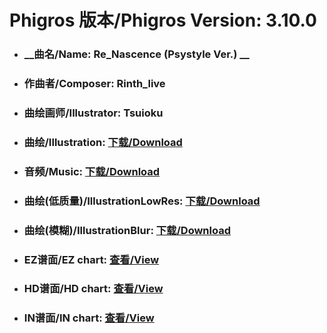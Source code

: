 
# Phigros 版本/Phigros Version:  3.10.0

- ### __曲名/Name:  Re_Nascence (Psystyle Ver.) __

- ### __作曲者/Composer:  Rinth_live__

- ### __曲绘画师/Illustrator:  Tsuioku__

- ### __曲绘/Illustration:  [下载/Download](https://github.com/Po6647A/PAR/releases/download/3.10.0/1019.png)__

- ### __音频/Music:  [下载/Download](https://github.com/Po6647A/PAR/releases/download/3.10.0/1682.ogg)__

- ### __曲绘(低质量)/IllustrationLowRes:  [下载/Download](https://github.com/Po6647A/PAR/releases/download/3.10.0/1511.png)__

- ### __曲绘(模糊)/IllustrationBlur:  [下载/Download](https://github.com/Po6647A/PAR/releases/download/3.10.0/1265.png)__


- ### __EZ谱面/EZ chart:  [查看/View](./EZ.json/index.html)__

- ### __HD谱面/HD chart:  [查看/View](./HD.json/index.html)__

- ### __IN谱面/IN chart:  [查看/View](./IN.json/index.html)__
